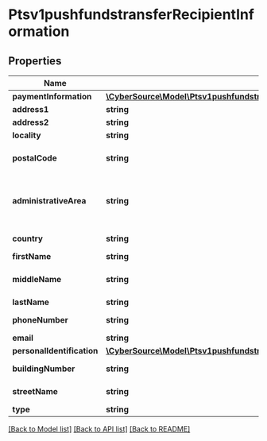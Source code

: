 # Ptsv1pushfundstransferRecipientInformation

## Properties
Name | Type | Description | Notes
------------ | ------------- | ------------- | -------------
**paymentInformation** | [**\CyberSource\Model\Ptsv1pushfundstransferRecipientInformationPaymentInformation**](Ptsv1pushfundstransferRecipientInformationPaymentInformation.md) |  | [optional] 
**address1** | **string** | First line of the recipient&#39;s address. Required for card payments | [optional] 
**address2** | **string** | Second line of the recipient&#39;s address | [optional] 
**locality** | **string** | Recipient city. | [optional] 
**postalCode** | **string** | Recipient postal code.   For USA, this must be a valid value of 5 digits or 5 digits hyphen 4 digits, for example &#39;63368&#39;, &#39;63368-5555&#39;. For other regions, this can be alphanumeric, length 1-10.  Mandatory for card payments. | [optional] 
**administrativeArea** | **string** | The recipient&#39;s province, state or territory. Conditional, required if recipient&#39;s country is USA or CAN. Must be an ISO 3166-2 uppercase alpha 2 or 3 character country subdivision code. For example, Missouri is MO.  See https://developer.cybersource.com/library/documentation/sbc/quickref/states_and_provinces.pdf  Required for card payments. | [optional] 
**country** | **string** | Recipient country code. Use the ISO Standard Alpha Country Codes.  https://developer.cybersource.com/library/documentation/sbc/quickref/countries_alpha_list.pdf | [optional] 
**firstName** | **string** | First name of recipient. | [optional] 
**middleName** | **string** | Sender&#39;s middle name. This field is a passthrough, which means that CyberSource does not verify the value or modify it in any way before sending it to the processor. If the field is not required for the transaction, CyberSource does not forward it to the processor. | [optional] 
**lastName** | **string** | Last name of recipient. | [optional] 
**phoneNumber** | **string** | Customer&#39;s phone number.  It is recommended that you include the country code when the order is from outside the U.S. | [optional] 
**email** | **string** | Customer&#39;s email address, including the full domain name. | [optional] 
**personalIdentification** | [**\CyberSource\Model\Ptsv1pushfundstransferRecipientInformationPersonalIdentification**](Ptsv1pushfundstransferRecipientInformationPersonalIdentification.md) |  | [optional] 
**buildingNumber** | **string** | Building number in the street address.  For example, if the street address is: Rua da Quitanda 187 then the building number is 187.  Applicable to domestic Colombia transactions only. | [optional] 
**streetName** | **string** | This field contains the street name of the recipient&#39;s address.  Applicable to domestic Colombia transactions only. | [optional] 
**type** | **string** | &#x60;B&#x60; for Business or &#x60;I&#x60; for individual. | [optional] 

[[Back to Model list]](../README.md#documentation-for-models) [[Back to API list]](../README.md#documentation-for-api-endpoints) [[Back to README]](../README.md)


